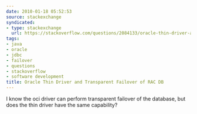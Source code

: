 ```yaml
---
date: 2010-01-18 05:52:53
source: stackexchange
syndicated:
- type: stackexchange
  url: https://stackoverflow.com/questions/2084133/oracle-thin-driver-and-transparent-failover-of-rac-db
tags:
- java
- oracle
- jdbc
- failover
- questions
- stackoverflow
- software development
title: Oracle Thin Driver and Transparent Failover of RAC DB
---
```


I know the oci driver can perform transparent failover of the database, but does the thin driver have the same capability?